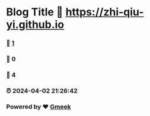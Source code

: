 # Blog Title :link: https://zhi-qiu-yi.github.io 
### :page_facing_up: [1](https://zhi-qiu-yi.github.io/tag.html) 
### :speech_balloon: 0 
### :hibiscus: 4 
### :alarm_clock: 2024-04-02 21:26:42 
### Powered by :heart: [Gmeek](https://github.com/Meekdai/Gmeek)
